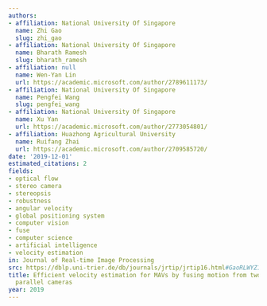```yaml
---
authors:
- affiliation: National University Of Singapore
  name: Zhi Gao
  slug: zhi_gao
- affiliation: National University Of Singapore
  name: Bharath Ramesh
  slug: bharath_ramesh
- affiliation: null
  name: Wen-Yan Lin
  url: https://academic.microsoft.com/author/2789611173/
- affiliation: National University Of Singapore
  name: Pengfei Wang
  slug: pengfei_wang
- affiliation: National University Of Singapore
  name: Xu Yan
  url: https://academic.microsoft.com/author/2773054801/
- affiliation: Huazhong Agricultural University
  name: Ruifang Zhai
  url: https://academic.microsoft.com/author/2709585720/
date: '2019-12-01'
estimated_citations: 2
fields:
- optical flow
- stereo camera
- stereopsis
- robustness
- angular velocity
- global positioning system
- computer vision
- fuse
- computer science
- artificial intelligence
- velocity estimation
in: Journal of Real-time Image Processing
src: https://dblp.uni-trier.de/db/journals/jrtip/jrtip16.html#GaoRLWYZ19
title: Efficient velocity estimation for MAVs by fusing motion from two frontally
  parallel cameras
year: 2019
---
```

